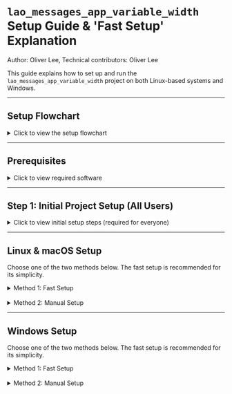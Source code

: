 # `lao_messages_app_variable_width` Setup Guide & 'Fast Setup' Explanation
Author: Oliver Lee, Technical contributors: Oliver Lee

This guide explains how to set up and run the `lao_messages_app_variable_width` project on both Linux-based systems and Windows. 

---

## **Setup Flowchart**
<details>
<summary>Click to view the setup flowchart</summary>

![Flowchart of setup process](./assets/Visual_setup_guide.png "The setup process")

</details>

---

## **Prerequisites**

<details>
<summary>Click to view required software</summary>

Before you begin, please ensure you have the following software installed on your system.

* **Python 3:** Required to run the application's backend scripts.
    * Download from the official [Python website](https://www.python.org/downloads/).
    * **Windows Users:** During installation, make sure to check the box that says **"Add Python to PATH"**. This is crucial for Python commands to work correctly from your terminal.

* **Git:** Needed to clone the project repository from GitHub.
    * Install from the official [Git website](https://git-scm.com/downloads).
    * **Windows Users:** We recommend using **Git Bash**, which is included with the Git for Windows installation. It provides a Linux-like command-line environment that's often easier for Git operations.

* **Arduino IDE:** Required to upload the generated code to your Arduino board.
    * Download from the official [Arduino Software page](https://www.arduino.cc/en/software). Make sure to choose the correct version for your operating system.
</details>

---

## **Step 1: Initial Project Setup (All Users)**

<details>
<summary>Click to view initial setup steps (required for everyone)</summary>

These first three steps are required for **all operating systems** and both setup methods.

1.  **Open Your Terminal**
    * On Windows, we recommend opening **Git Bash** or **PowerShell**. You can usually find them by searching in your Start Menu.
    * On macOS or Linux, open your standard **Terminal** application (e.g., from Applications > Utilities on macOS, or your distribution's applications menu on Linux).

2.  **Clone the Repository**
    Navigate to a suitable directory where you want to store the project (e.g., your Documents or Desktop folder), then run the following command. This downloads the entire project from GitHub to your local machine.
    ```bash
    git clone [https://github.com/Technology-for-the-Poorest-Billion/2025-MakerBox-Bytecode.git](https://github.com/Technology-for-the-Poorest-Billion/2025-MakerBox-Bytecode.git)
    ```

3.  **Navigate to the Project Folder**
    Once cloned, change your current directory into the specific project folder using this command:
    ```bash
    cd 2025-MakerBox-Bytecode/lao_messages_app_variable_width
    ```
    This ensures all subsequent commands are run from the correct location within the project.
</details>

---

## **Linux & macOS Setup**

Choose one of the two methods below. The fast setup is recommended for its simplicity.

<details>
<summary>Method 1: Fast Setup</summary>

### Method 1: Fast Setup ⚡

This method uses a shell script to automate the entire setup process.

1.  **Make the Script Executable:**
    Before running, you need to give the script permission to execute:
    ```bash
    chmod +x fast_setup_arduino_LINUX.sh
    ```

2.  **Run the Setup Script:**
    Now, execute the script. It will handle creating the Python virtual environment, installing necessary packages, launching the application, and opening the Arduino IDE for you.
    ```bash
    ./fast_setup_arduino_LINUX.sh
    ```
</details>
<br>

<details>
<summary>Method 2: Manual Setup</summary>

### Method 2: Manual Setup 🛠️


For those who prefer a step-by-step approach, follow these instructions.

1.  **Create a Python Virtual Environment:**
    It's good practice to create a virtual environment to isolate the project's Python dependencies from your system-wide Python installation. This prevents conflicts.
    ```bash
    python3 -m venv .venv
    ```
    This command creates a new folder named `.venv` in your current directory, containing a private Python environment.

2.  **Activate the Virtual Environment:**
    You need to "activate" this environment so that your terminal uses its Python and installed packages instead of your system's.
    ```bash
    source .venv/bin/activate
    ```
    Your terminal prompt should change (e.g., `(.venv) your_username@your_machine:~/your_project$`) indicating the virtual environment is active.

3.  **Install Python Dependencies:**
    With the virtual environment active, install all required Python libraries listed in `requirements.txt`.
    ```bash
    pip install -r requirements.txt
    ```
    This command reads the `requirements.txt` file and downloads/installs all specified packages into your `.venv` environment.

4.  **Run the Python Application:**
    Now you can start the main Python application.
    ```bash
    python run.py
    ```
    This command executes the `run.py` script, which is the core of the `lao_messages_app_variable_width` project.

5.  **Launch Arduino IDE:**
    * Open the **Arduino IDE** application manually.
    * Go to `File > Open...` and navigate to the project's `arduino_code` folder (e.g., `2025-MakerBox-Bytecode/lao_messages_app_variable_width/arduino_code`).
    * Open the main sketch file: `arduino_code.ino`. This is where the Arduino code generated by the Python application will be uploaded.

6.  **Deactivate Virtual Environment:**
    When you're finished working on the project, you can exit the virtual environment to return to your regular system terminal environment.
    ```bash
    deactivate
    ```
</details>

---

## **Windows Setup**

Choose one of the two methods below. The fast setup is recommended for its simplicity.

<details>
<summary>Method 1: Fast Setup</summary>

### Method 1: Fast Setup ⚡

This method uses a PowerShell script to automate the entire setup process.

1.  **Run the Setup Script in PowerShell:**
    * **Important Note on Execution Policy:** You may need to adjust your system's PowerShell execution policy to allow scripts to run. If the script fails with an error related to execution policy, open PowerShell as an **Administrator** (right-click PowerShell in the Start Menu and select "Run as administrator") and run:
        ```powershell
        Set-ExecutionPolicy RemoteSigned
        ```
        Press `Y` to confirm. You generally only need to do this once per machine. After setting it, you can close the admin PowerShell window.
    * In your regular (non-admin) PowerShell terminal, run the script:
        ```powershell
        .\fast_setup_arduino_WINDOWS.ps1
        ```
    The script will take care of creating the Python virtual environment, installing Python packages, launching the application, and opening the Arduino IDE for you.

</details>

<br>

<details>
<summary>Method 2: Manual Setup</summary>

### Method 2: Manual Setup 🛠️

For those who prefer a step-by-step approach, follow these instructions.

1.  **Create a Python Virtual Environment:**
    It's good practice to create a virtual environment to isolate the project's Python dependencies from your system-wide Python installation. This prevents conflicts.
    ```bash
    python -m venv .venv
    ```
    This command creates a new folder named `.venv` in your current directory, containing a private Python environment.

2.  **Activate the Virtual Environment:**
    You need to "activate" this environment so that your terminal uses its Python and installed packages instead of your system's.
    * In **Git Bash** or **PowerShell**:
        ```bash
        source .venv/Scripts/activate
        ```
    * In **Windows Command Prompt (CMD)**:
        ```cmd
        .\.venv\Scripts\activate
        ```
    Your command prompt should change (e.g., `(.venv) C:\your_project>`) indicating the virtual environment is active.

3.  **Install Python Dependencies:**
    With the virtual environment active, install all required Python libraries listed in `requirements.txt`.
    ```bash
    pip install -r requirements.txt
    ```
    This command reads the `requirements.txt` file and downloads/installs all specified packages into your `.venv` environment.

4.  **Run the Python Application:**
    Now you can start the main Python application.
    ```bash
    python run.py
    ```
    This command executes the `run.py` script, which is the core of the `lao_messages_app_variable_width` project.

5.  **Launch Arduino IDE:**
    * Open the **Arduino IDE** application manually.
    * Go to `File > Open...` and navigate to the project's `arduino_code` folder (e.g., `2025-MakerBox-Bytecode\lao_messages_app_variable_width\arduino_code`).
    * Open the main sketch file: `arduino_code.ino`. This is where the Arduino code generated by the Python application will be uploaded.

6.  **Deactivate Virtual Environment:**
    When you're finished working on the project, you can exit the virtual environment to return to your regular system terminal environment.
    ```bash
    deactivate
    ```
</details>